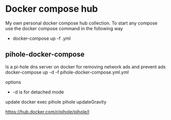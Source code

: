 # Docker compose hub
My own personal docker compose hub collection.
To start any compose use the docker compose command in the following way
* docker-compose up -f <docker-filename>.yml

## pihole-docker-compose
Is a pi-hole dns server on docker for removing network ads and prevent ads
docker-compose up -d -f pihole-docker-compose.yml.yml

options
* -d is for detached mode

update
docker exec pihole pihole updateGravity

https://hub.docker.com/r/pihole/pihole/l